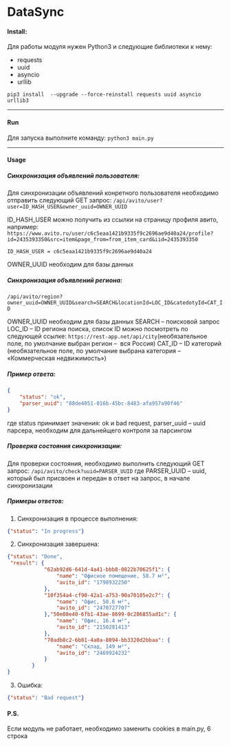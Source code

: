 # DataSync
#### Install:
Для работы модуля нужен Python3 и следующие библиотеки к нему:
- requests
- uuid
- asyncio
- urllib

`pip3 install  --upgrade --force-reinstall requests uuid asyncio urllib3`

------------



#### Run
Для запуска выполните команду:
`python3 main.py`

------------



#### Usage
##### Синхронизация объявлений пользователя:
Для синхронизации объявлений конретного пользователя необходимо отправить следующий GET запрос:
`/api/avito/user?user=ID_HASH_USER&owner_uuid=OWNER_UUID`

ID_HASH_USER можно получить из ссылки на страницу профиля авито, например:
`https://www.avito.ru/user/c6c5eaa1421b9335f9c2696ae9d40a24/profile?id=2435393350&src=item&page_from=from_item_card&iid=2435393350`

`ID_HASH_USER = c6c5eaa1421b9335f9c2696ae9d40a24`

OWNER_UUID необходим для базы данных

##### Синхронизация объявлений региона:

`/api/avito/region?owner_uuid=OWNER_UUID&search=SEARCH&locationId=LOC_ID&catedotyId=CAT_ID`

OWNER_UUID необходим для базы данных
SEARCH – поисковой запрос
LOC_ID – ID региона поиска, список ID можно посмотреть по следующей ссылке: `https://rest-app.net/api/city`(необязательное поле, по умолчание выбран регион –  вся Россия)
CAT_ID – ID категорий (необязательное поле, по умолчание выбрана категория – «Коммерческая недвижимость»)

##### Пример ответа:
```json
{
    "status": "ok",
    "parser_uuid": "88de4051-016b-45bc-8483-afa957a90f46"
}
```
где status принимает значения: ok и bad request,
parser_uuid – uuid парсера, необходим для дальнейщего контроля за парсингом

##### Проверка состояния синхронизации:
Для проверки состояния, необходимо выполнить следующий GET запрос:
`/api/avito/check?uuid=PARSER_UUID`
где PARSER_UUID – uuid, который был присвоен и передан в ответ на запрос, в начале синхронизации

##### Примеры ответов:
1. Синхронизация в процессе выполнения:
```json
{"status": "In progress"}
```
2. Синхронизация завершена:
```json
{"status": "Done",
 "result": {
        	"62ab92d6-641d-4a41-bbb8-0822b70625f1": {
        		"name": "Офисное помещение, 58.7 м²", 
        		"avito_id": "1798932250"
        	},
        	"10f354a4-cf90-42a1-a753-90a70105e2c7": {
        		"name": "Офис, 50.6 м²",
        		"avito_id": "2470727707"
        	},"50e08e40-6fb1-43ae-8699-0c286855ad1c": {
        		"name": "Офис, 16.4 м²",
        		"avito_id": "2150281413"
        	},
        	"70adb8c2-6b81-4a0a-8094-bb3320d2bbaa": {
        		"name": "Склад, 149 м²",
        		"avito_id": "2469924232"
        	}
        }
}
```
3. Ошибка:
```json
{"status": "Bad request"}
```

#### P.S.
Если модуль не работает, необходимо заменить cookies в main.py, 6 строка

